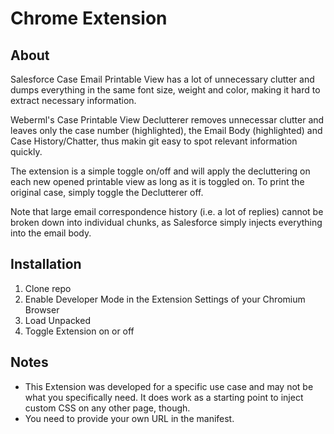 # Chrome Extension

## About 

Salesforce Case Email Printable View has a lot of unnecessary clutter and dumps everything in the same font size, weight and color, making it hard to extract necessary information.

Weberml's Case Printable View Declutterer removes unnecessar clutter and leaves only the case number (highlighted), the Email Body (highlighted) and Case History/Chatter, thus makin git easy to spot relevant information quickly.

The extension is a simple toggle on/off and will apply the decluttering on each new opened printable view as long as it is toggled on. To print the original case, simply toggle the Declutterer off.

Note that large email correspondence history (i.e. a lot of replies) cannot be broken down into individual chunks, as Salesforce simply injects everything into the email body.

## Installation

1. Clone repo
2. Enable Developer Mode in the Extension Settings of your Chromium Browser
3. Load Unpacked
4. Toggle Extension on or off

## Notes

- This Extension was developed for a specific use case and may not be what you specifically need.
It does work as a starting point to inject custom CSS on any other page, though.
- You need to provide your own URL in the manifest.

